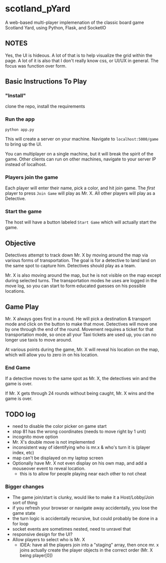 # scotland_pYard
A web-based multi-player implemenation of the classic board game Scotland Yard, using Python, Flask, and SocketIO


## NOTES

Yes, the UI is hideous.   A lot of that is to help visualize the grid within the page.   A lot of it is also that I don't really know css, or UI/UX in general.  The focus was function over form.

## Basic Instructions To Play

### "Install"
clone the repo, install the requirements

### Run the app
`python app.py`

This will create a server on your machine.   Navigate to `localhost:5000/game` to bring up the UI.

You can multiplayer on a single machine, but it will break the spirit of the game.   Other clients can run on other machines, navigate to your server IP instead of localhost.

### Players join the game

Each player will enter their name, pick a color, and hit join game.  The _first_ player to press `Join Game` will play as Mr. X.  All other players will play as a Detective.

### Start the game

The host will have a button labeled `Start Game` which will actually start the game.



## Objective

Detectives attempt to track down Mr. X by moving around the map via various forms of transportation.  The goal is for a detective to land land on the same spot to capture him.  Detectives should play as a team.  

Mr. X is also moving around the map, but he is not visible on the map except during selected turns.  The transportation modes he uses are logged in the move log, so you can start to form educated guesses on his possible locations.


## Game Play

Mr. X always goes first in a round.   He will pick a destination & transport mode and click on the button to make that move.   Detectives will move one by one through the end of the round.  Movement requires a ticket for that transportation mode, so once all your Taxi tickets are used up, you can no longer use taxis to move around.

At various points during the game, Mr. X will reveal his location on the map, which will allow you to zero in on his location.


### End Game
If a detective moves to the same spot as Mr. X, the detectives win and the game is over.

If Mr. X gets through 24 rounds without being caught, Mr. X wins and the game is over.


## TODO log

* need to disable the color picker on game start
* stop 81 has the wrong coordinates (needs to move right by 1 unit)
* incognito move option
* Mr. X's double move is not implemented
* inconsistent way of identifying who is mr.x & who's turn it is (player index, etc)
* map can't be displayed on my laptop screen
* Optionally have Mr. X not even display on his own map, and add a mouseover event to reveal location.
  * this is to allow for people playing near each other to not cheat

### Bigger changes
* The game join/start is clunky, would like to make it a Host/Lobby/Join sort of thing
* if you refresh your browser or navigate away accidentally, you lose the game state
* the turn logic is accidentally recursive, but could probably be done in a for loop
* socket events are sometimes nested, need to unravel that
* responsive design for the UI?
* Allow players to select who is Mr. X
  * IDEA:  have all the players join into a "staging" array, then once mr. x joins actually create the player objects in the correct order (Mr. X being player[0])